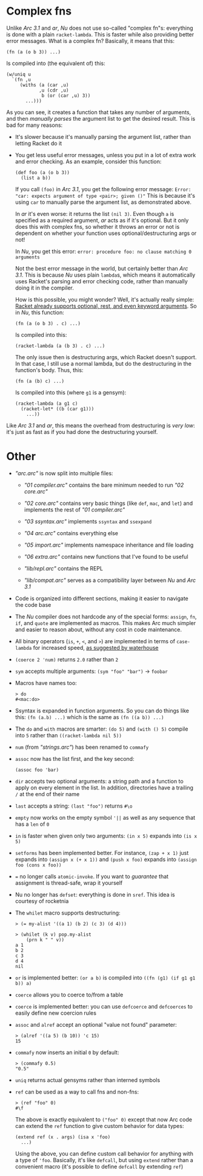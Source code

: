 Complex fns
===========

Unlike _Arc 3.1_ and _ar_, _Nu_ does not use so-called "complex fn"s:
everything is done with a plain `racket-lambda`. This is faster while also
providing better error messages. What is a complex fn? Basically, it means
that this:

    (fn (a (o b 3)) ...)

Is compiled into (the equivalent of) this:

    (w/uniq u
      `(fn ,u
         (withs (a (car ,u)
                ,u (cdr ,u)
                 b (or (car ,u) 3))
           ...)))

As you can see, it creates a function that takes any number of arguments, and
then *manually parses* the argument list to get the desired result. This is
bad for many reasons:

*   It's slower because it's manually parsing the argument list, rather than
    letting Racket do it

*   You get less useful error messages, unless you put in a lot of extra work
    and error checking. As an example, consider this function:

        (def foo (a (o b 3))
          (list a b))

    If you call `(foo)` in _Arc 3.1_, you get the following error message:
    `Error: "car: expects argument of type <pair>; given ()"` This is because
    it's using `car` to manually parse the argument list, as demonstrated
    above.

    In _ar_ it's even worse: it returns the list `(nil 3)`. Even though `a` is
    specified as a required argument, _ar_ acts as if it's optional. But it
    only does this with complex fns, so whether it throws an error or not is
    dependent on whether your function uses optional/destructuring args or
    not!

    In _Nu_, you get this error: `error: procedure foo: no clause matching 0
    arguments`

    Not the best error message in the world, but certainly better than
    _Arc 3.1_. This is because _Nu_ uses plain `lambda`s, which means it
    automatically uses Racket's parsing and error checking code, rather than
    manually doing it in the compiler.

    How is this possible, you might wonder? Well, it's actually really simple:
    [Racket already supports optional, rest, and even keyword arguments](http://docs.racket-lang.org/guide/lambda.html).
    So in _Nu_, this function:

        (fn (a (o b 3) . c) ...)

    Is compiled into this:

        (racket-lambda (a (b 3) . c) ...)

    The only issue then is destructuring args, which Racket doesn't support.
    In that case, I still use a normal lambda, but do the destructuring in the
    function's body. Thus, this:

        (fn (a (b) c) ...)

    Is compiled into this (where `g1` is a gensym):

        (racket-lambda (a g1 c)
          (racket-let* ((b (car g1)))
            ...))

Like *Arc 3.1* and *ar*, this means the overhead from destructuring is
*very low*: it's just as fast as if you had done the destructuring yourself.


Other
=====

  * _"arc.arc"_ is now split into multiple files:

      * _"01 compiler.arc"_ contains the bare minimum needed to run _"02 core.arc"_
      * _"02 core.arc"_ contains very basic things (like `def`, `mac`, and `let`)
        and implements the rest of _"01 compiler.arc"_
      * _"03 ssyntax.arc"_ implements `ssyntax` and `ssexpand`
      * _"04 arc.arc"_ contains everything else
      * _"05 import.arc"_ implements namespace inheritance and file loading
      * _"06 extra.arc"_ contains new functions that I've found to be useful

      * _"lib/repl.arc"_ contains the REPL
      * _"lib/compat.arc"_ serves as a compatibility layer between _Nu_ and _Arc 3.1_

  * Code is organized into different sections, making it easier to navigate
    the code base

  * The _Nu_ compiler does not hardcode any of the special forms: `assign`,
    `fn`, `if`, and `quote` are implemented as macros. This makes Arc much
    simpler and easier to reason about, without any cost in code maintenance.

  * All binary operators (`is`, `+`, `<`, and `>`) are implemented in terms of
    `case-lambda` for increased speed, [as suggested by waterhouse](https://sites.google.com/site/arclanguagewiki/arc-3_1/optimizations)

  * `(coerce 2 'num)` returns `2.0` rather than `2`

  * `sym` accepts multiple arguments: `(sym "foo" "bar")` -> `foobar`

  * Macros have names too:

        > do
        #<mac:do>

  * Ssyntax is expanded in function arguments. So you can do things like this:
    `(fn (a.b) ...)` which is the same as `(fn ((a b)) ...)`

  * The `do` and `with` macros are smarter: `(do 5)` and `(with () 5)` compile
    into `5` rather than `((racket-lambda nil 5))`

  * `num` (from _"strings.arc"_) has been renamed to `commafy`

  * `assoc` now has the list first, and the key second:

        (assoc foo 'bar)

  * `dir` accepts two optional arguments: a string path and a function to
    apply on every element in the list. In addition, directories have a
    trailing `/` at the end of their name

  * `last` accepts a string: `(last "foo")` returns `#\o`

  * `empty` now works on the empty symbol `'||` as well as any sequence that
    has a `len` of `0`

  * `in` is faster when given only two arguments: `(in x 5)` expands into
    `(is x 5)`

  * `setforms` has been implemented better. For instance, `(zap + x 1)` just
    expands into `(assign x (+ x 1))` and `(push x foo)` expands into
    `(assign foo (cons x foo))`

  * `=` no longer calls `atomic-invoke`. If you want to *guarantee* that
    assignment is thread-safe, wrap it yourself

  * Nu no longer has `defset`: everything is done in `sref`. This idea is
    courtesy of rocketnia

  * The `whilet` macro supports destructuring:

        > (= my-alist '((a 1) (b 2) (c 3) (d 4)))

        > (whilet (k v) pop.my-alist
            (prn k " " v))
        a 1
        b 2
        c 3
        d 4
        nil

  * `or` is implemented better: `(or a b)` is compiled into
    `((fn (g1) (if g1 g1 b)) a)`

  * `coerce` allows you to coerce to/from a table

  * `coerce` is implemented better: you can use `defcoerce` and `defcoerces`
    to easily define new coercion rules

  * `assoc` and `alref` accept an optional "value not found" parameter:

        > (alref '((a 5) (b 10)) 'c 15)
        15

  * `commafy` now inserts an initial `0` by default:

        > (commafy 0.5)
        "0.5"

  * `uniq` returns actual gensyms rather than interned symbols

  * `ref` can be used as a way to call fns and non-fns:

        > (ref "foo" 0)
        #\f

    The above is exactly equivalent to `("foo" 0)` except that now Arc code
    can extend the `ref` function to give custom behavior for data types:

        (extend ref (x . args) (isa x 'foo)
          ...)

    Using the above, you can define custom call behavior for anything with a
    type of `'foo`. Basically, it's like `defcall`, but using `extend` rather
    than a convenient macro (it's possible to define `defcall` by extending
    `ref`)
